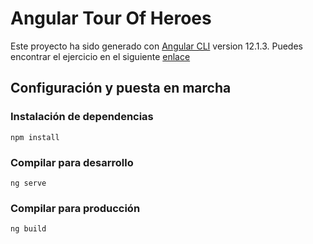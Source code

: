 # Angular Tour Of Heroes

Este proyecto ha sido generado con  [Angular CLI](https://github.com/angular/angular-cli) version 12.1.3. Puedes encontrar el ejercicio en el siguiente [enlace](https://angular.io/tutorial)

## Configuración y puesta en marcha
### Instalación de dependencias
```
npm install
```

### Compilar para desarrollo
```
ng serve
```

### Compilar para producción
```
ng build
